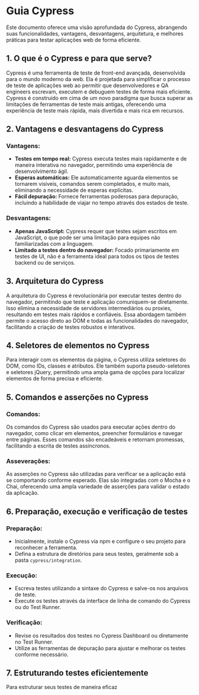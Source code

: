 # Guia Cypress

Este documento oferece uma visão aprofundada do Cypress, abrangendo suas funcionalidades, vantagens, desvantagens, arquitetura, e melhores práticas para testar aplicações web de forma eficiente.

## 1. O que é o Cypress e para que serve?

Cypress é uma ferramenta de teste de front-end avançada, desenvolvida para o mundo moderno da web. Ela é projetada para simplificar o processo de teste de aplicações web ao permitir que desenvolvedores e QA engineers escrevam, executem e debuguem testes de forma mais eficiente. Cypress é construído em cima de um novo paradigma que busca superar as limitações de ferramentas de teste mais antigas, oferecendo uma experiência de teste mais rápida, mais divertida e mais rica em recursos.

## 2. Vantagens e desvantagens do Cypress

### Vantagens:

- **Testes em tempo real:** Cypress executa testes mais rapidamente e de maneira interativa no navegador, permitindo uma experiência de desenvolvimento ágil.
- **Esperas automáticas:** Ele automaticamente aguarda elementos se tornarem visíveis, comandos serem completados, e muito mais, eliminando a necessidade de esperas explícitas.
- **Fácil depuração:** Fornece ferramentas poderosas para depuração, incluindo a habilidade de viajar no tempo através dos estados de teste.

### Desvantagens:

- **Apenas JavaScript:** Cypress requer que testes sejam escritos em JavaScript, o que pode ser uma limitação para equipes não familiarizadas com a linguagem.
- **Limitado a testes dentro do navegador:** Focado primariamente em testes de UI, não é a ferramenta ideal para todos os tipos de testes backend ou de serviços.

## 3. Arquitetura do Cypress

A arquitetura do Cypress é revolucionária por executar testes dentro do navegador, permitindo que teste e aplicação comuniquem-se diretamente. Isso elimina a necessidade de servidores intermediários ou proxies, resultando em testes mais rápidos e confiáveis. Essa abordagem também permite o acesso direto ao DOM e todas as funcionalidades do navegador, facilitando a criação de testes robustos e interativos.

## 4. Seletores de elementos no Cypress

Para interagir com os elementos da página, o Cypress utiliza seletores do DOM, como IDs, classes e atributos. Ele também suporta pseudo-seletores e seletores jQuery, permitindo uma ampla gama de opções para localizar elementos de forma precisa e eficiente.

## 5. Comandos e asserções no Cypress

### Comandos:

Os comandos do Cypress são usados para executar ações dentro do navegador, como clicar em elementos, preencher formulários e navegar entre páginas. Esses comandos são encadeáveis e retornam promessas, facilitando a escrita de testes assíncronos.

### Asseverações:

As asserções no Cypress são utilizadas para verificar se a aplicação está se comportando conforme esperado. Elas são integradas com o Mocha e o Chai, oferecendo uma ampla variedade de asserções para validar o estado da aplicação.

## 6. Preparação, execução e verificação de testes

### Preparação:

- Inicialmente, instale o Cypress via npm e configure o seu projeto para reconhecer a ferramenta.
- Defina a estrutura de diretórios para seus testes, geralmente sob a pasta `cypress/integration`.

### Execução:

- Escreva testes utilizando a sintaxe do Cypress e salve-os nos arquivos de teste.
- Execute os testes através da interface de linha de comando do Cypress ou do Test Runner.

### Verificação:

- Revise os resultados dos testes no Cypress Dashboard ou diretamente no Test Runner.
- Utilize as ferramentas de depuração para ajustar e melhorar os testes conforme necessário.

## 7. Estruturando testes eficientemente

Para estruturar seus testes de maneira eficaz
